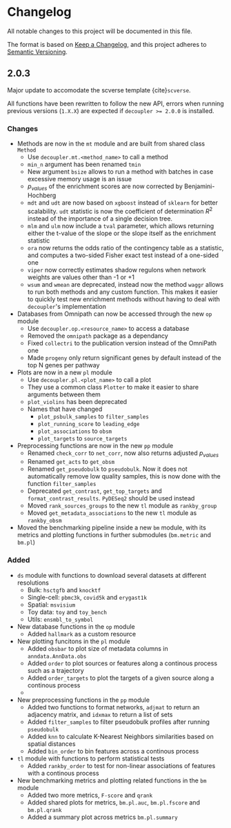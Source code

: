 # Changelog

All notable changes to this project will be documented in this file.

The format is based on [Keep a Changelog][],
and this project adheres to [Semantic Versioning][].

[keep a changelog]: https://keepachangelog.com/en/1.0.0/
[semantic versioning]: https://semver.org/spec/v2.0.0.html

## 2.0.3

Major update to accomodate the scverse template {cite}`scverse`.

All functions have been rewritten to follow the new API, errors when running previous versions (`1.X.X`) are expected if `decoupler >= 2.0.0` is installed.

### Changes

- Methods are now in the `mt` module and are built from shared class `Method`
  - Use `decoupler.mt.<method_name>` to call a method
  - `min_n` argument has been renamed `tmin`
  - New argument `bsize` allows to run a method with batches in case excessive memory usage is an issue
  - $p_{values}$ of the enrichment scores are now corrected by Benjamini-Hochberg
  - `mdt` and `udt` are now based on `xgboost` instead of `sklearn` for better scalability. `udt` statistic is now the coefficient of determination $R^2$ instead of the importance of a single decision tree.
  - `mlm` and `ulm` now include a `tval` parameter, which allows returning either the t-value of the slope or the slope itself as the enrichment statistic
  - `ora` now returns the odds ratio of the contingency table as a statistic, and computes a two-sided Fisher exact test instead of a one-sided one
  - `viper` now correctly estimates shadow regulons when network weights are values other than -1 or +1
  - `wsum` and `wmean` are deprecated, instead now the method `waggr` allows to run both methods and any custom function. This makes it easier to quickly test new enrichment methods without having to deal with `decoupler`'s implementation
- Databases from Omnipath can now be accessed through the new `op` module
  - Use `decoupler.op.<resource_name>` to access a database  
  - Removed the `omnipath` package as a dependancy
  - Fixed `collectri` to the publication version instead of the OmniPath one
  - Made `progeny` only return significant genes by default instead of the top N genes per pathway
- Plots are now in a new `pl` module
    - Use `decoupler.pl.<plot_name>` to call a plot
    - They use a common class `Plotter` to make it easier to share arguments between them
    - `plot_violins` has been deprecated
    - Names that have changed
      - `plot_psbulk_samples` to `filter_samples`
      - `plot_running_score` to `leading_edge`
      - `plot_associations` to `obsm`
      - `plot_targets` to `source_targets`
- Preprocessing functions are now in the new `pp` module
  - Renamed `check_corr` to `net_corr`, now also returns adjusted $p_{values}$
  - Renamed `get_acts` to `get_obsm`
  - Renamed `get_pseudobulk` to `pseudobulk`. Now it does not automatically remove low quality samples, this is now done with the function `filter_samples`
  - Deprecated `get_contrast`, `get_top_targets` and `format_contrast_results`. `PyDESeq2` should be used instead
  - Moved `rank_sources_groups` to the new `tl` module as `rankby_group`
  - Moved `get_metadata_associations` to the new `tl` module as `rankby_obsm`
- Moved the benchmarking pipeline inside a new `bm` module, with its metrics and plotting functions in further submodules (`bm.metric` and `bm.pl`)

### Added

- `ds` module with functions to download several datasets at different resolutions
    - Bulk: `hsctgfb` and `knocktf`
    - Single-cell: `pbmc3k`, `covid5k` and `erygast1k`
    - Spatial: `msvisium`
    - Toy data: `toy` and `toy_bench`
    - Utils: `ensmbl_to_symbol`
- New database functions in the `op` module
  - Added `hallmark` as a custom resource
- New plotting funcitons in the `pl` module
  - Added `obsbar` to plot size of metadata columns in `anndata.AnnData.obs`
  - Added `order` to plot sources or features along a continous process such as a trajectory
  - Added `order_targets` to plot the targets of a given source along a continous process
  - 
- New preprocessing functions in the `pp` module
  - Added two functions to format networks, `adjmat` to return an adjacency matrix, and `idxmax` to return a list of sets
  - Added `filter_samples` to filter pseudobulk profiles after running `pseudobulk`
  - Added `knn` to calculate K-Nearest Neighbors similarities based on spatial distances
  - Added `bin_order` to bin features across a continous process
- `tl` module with functions to perform statistical tests
  - Added `rankby_order` to test for non-linear associations of features with a continous process
- New benchmarking metrics and plotting related functions in the `bm` module
  - Added two more metrics, `F-score` and `qrank`
  - Added shared plots for metrics, `bm.pl.auc`, `bm.pl.fscore` and `bm.pl.qrank`
  - Added a summary plot across metrics `bm.pl.summary`
